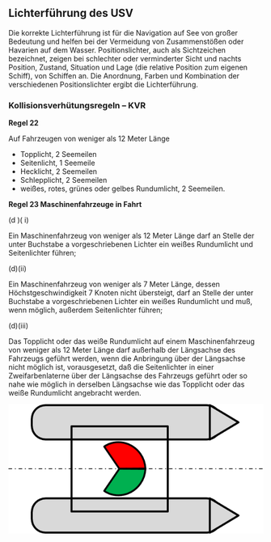 ## Lichterführung des USV

Die korrekte Lichterführung ist für die Navigation auf See von großer Bedeutung und helfen bei der Vermeidung von Zusammenstößen oder Havarien auf dem Wasser. Positionslichter, auch als Sichtzeichen bezeichnet, zeigen bei schlechter oder verminderter Sicht und nachts Position, Zustand, Situation und Lage (die relative Position zum eigenen Schiff), von Schiffen an. Die Anordnung, Farben und Kombination der verschiedenen Positionslichter ergibt die Lichterführung.

### Kollisionsverhütungsregeln – KVR

**Regel 22**

Auf Fahrzeugen von weniger als 12 Meter Länge
- Topplicht, 2 Seemeilen
- Seitenlicht, 1 Seemeile
- Hecklicht, 2 Seemeilen
- Schlepplicht, 2 Seemeilen
- weißes, rotes, grünes oder gelbes Rundumlicht, 2 Seemeilen.

**Regel 23 Maschinenfahrzeuge in Fahrt**

(d )( i)

Ein Maschinenfahrzeug von weniger als 12 Meter Länge darf an Stelle der unter Buchstabe a vorgeschriebenen Lichter ein weißes Rundumlicht und Seitenlichter führen;

(d)(ii)

Ein Maschinenfahrzeug von weniger als 7 Meter Länge, dessen Höchstgeschwindigkeit 7 Knoten nicht übersteigt, darf an Stelle der unter Buchstabe a vorgeschriebenen Lichter ein weißes Rundumlicht und muß, wenn möglich, außerdem Seitenlichter führen;

(d)(iii)

Das Topplicht oder das weiße Rundumlicht auf einem Maschinenfahrzeug von weniger als 12 Meter Länge darf außerhalb der Längsachse des Fahrzeugs geführt werden, wenn die Anbringung über der Längsachse nicht möglich ist, vorausgesetzt, daß die Seitenlichter in einer Zweifarbenlaterne über der Längsachse des Fahrzeugs geführt oder so nahe wie möglich in derselben Längsachse wie das Topplicht oder das weiße Rundumlicht angebracht werden.


![Lichterführung](vessel.png "Lichterführung")
